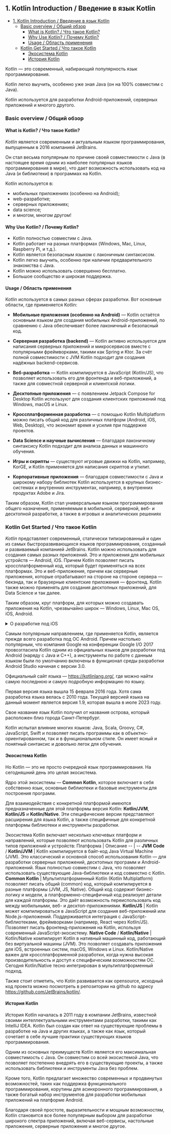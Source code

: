 ## 1. Kotlin Introduction / Введение в язык Kotlin

- [1. Kotlin Introduction / Введение в язык Kotlin](#1-kotlin-introduction--введение-в-язык-kotlin)
  - [Basic overview / Общий обзор](#basic-overview--общий-обзор)
    - [What is Kotlin? / Что такое Kotlin?](#what-is-kotlin--что-такое-kotlin)
    - [Why Use Kotlin? / Почему Kotlin?](#why-use-kotlin--почему-kotlin)
    - [Usage / Область применения](#usage--область-применения)
  - [Kotlin Get Started / Что такое Kotlin](#kotlin-get-started--что-такое-kotlin)
    - [Экосистема Kotlin](#экосистема-kotlin)
    - [История Kotlin](#история-kotlin)

Kotlin — это современный, набирающий популярность язык программирования.

Kotlin легко выучить, особенно уже зная Java (он на 100% совместим с Java).

Kotlin используется для разработки Android-приложений, серверных приложений и многого другого.

### Basic overview / Общий обзор

#### What is Kotlin? / Что такое Kotlin?
<dfn>Kotlin</dfn> является современным и актуальным языком программирования, выпущенным в 2016 компанией JetBrains.

Он стал весьма популярным по причине своей совместимости с Java (в настоящее время одним из наиболее популярных языков программирования в мире), что дает возможность использовать код на Java (и библиотеки) в программах на Kotlin.

Kotlin используется в:

- мобильных приложениях (особенно на Android);
- web-разработке;
- серверных приложениях;
- data science;
- и многом, многом другом!

#### Why Use Kotlin? / Почему Kotlin?
- Kotlin полностью совместим с Java.
- Kotlin работает на разных платформах (Windows, Mac, Linux, Raspberry Pi, и т.д.).
- Kotlin является безопасным языком с лаконичным синтаксисом.
- Kotlin легко выучить, особенно при наличии предварительного знакомства с Java.
- Kotlin можно использовать совершенно бесплатно.
- Большое сообщество и широкая поддержка.

#### Usage / Область применения
Kotlin используется в самых разных сферах разработки. Вот основные области, где применяется Kotlin:

- **Мобильные приложения (особенно на Android)** — Kotlin остаётся основным языком для создания мобильных Android-приложений, по сравнению с Java обеспечивает более лаконичный и безопасный код.

- **Серверная разработка (backend)** — Kotlin активно используется для написания серверных приложений и микросервисов вместе с популярными фреймворками, такими как Spring и Ktor. За счёт полной совместимости с JVM Kotlin подходит для создания надёжных backend-сервисов.

- **Веб-разработка** — Kotlin компилируется в JavaScript (Kotlin/JS), что позволяет использовать его для фронтенда и веб-приложений, а также для совместной серверной и клиентской логики.

- **Десктопные приложения** — с появлением Jetpack Compose for Desktop Kotlin используют для создания клиентских приложений под Windows, macOS и Linux.

- **Кроссплатформенная разработка** — с помощью Kotlin Multiplatform можно писать общий код для различных платформ (Android, iOS, Web, Desktop), что экономит время и усилия при поддержке проектов.

- **Data Science и научные вычисления** — благодаря лаконичному синтаксису Kotlin подходит для анализа данных и машинного обучения.

- **Игры и скрипты** — существуют игровые движки на Kotlin, например, KorGE, и Kotlin применяется для написания скриптов и утилит.

- **Корпоративные приложения** — благодаря совместимости с Java и широкому набору библиотек Kotlin используется в крупных бизнес-системах и внутренних инструментах, например, в внутренних продуктах Adobe и Jira.

Таким образом, Kotlin стал универсальным языком программирования общего назначения, применяемым в мобильной, серверной, веб- и десктопной разработке, а также в игровых и аналитических решениях

### Kotlin Get Started / Что такое Kotlin

<dfn title="Kotlin">Kotlin</dfn> представляет современный, статически типизированный и один из самых быстроразвивающихся языков программирования, созданный и развиваемый компанией JetBrains. Kotlin можно использовать для создания самых разных приложений. Это и приложения для мобильных устройств — Android, iOS. Причем Kotlin позволяет писать кроссплатформенный код, который будет применяться на всех платформах. Это и веб-приложения, причем как серверные приложения, которые отрабатывают на стороне на стороне сервера — бекэнда, так и браузерные клиентские приложения — фронтенд. Kotlin также можно применять для создания десктопных приложений, для Data Science и так далее.

Таким образом, круг платформ, для которых можно создавать приложения на Kotlin, чрезвычайно широк — Windows, Linux, Mac OS, iOS, Android.

<details>
<summary>О разработке под iOS</summary>

Разрабатывать iOS-приложения на Kotlin можно, но не напрямую в классическом понимании, а с использованием технологии Kotlin Multiplatform Mobile (KMM) и Kotlin/Native. Вот основные моменты:

- **Kotlin Multiplatform Mobile** (**KMM**) позволяет создавать общий код (обычно бизнес-логику, модели, сетевой слой и т.д.) на Kotlin, который компилируется для Android и iOS. При этом нативный UI пишется отдельно на Swift/Objective-C для iOS и на Kotlin для Android, но основная логика приложения едина и повторно используется.

- **Kotlin/Native** — это технология компиляции Kotlin в нативный код для различных платформ, включая iOS. С её помощью можно писать «нативные» части приложения на Kotlin. Kotlin/Native компилирует код в машинный код, который работает на iOS без JVM.

- Для полноценной iOS-разработки на Kotlin всё равно требуется Mac с Xcode, так как для сборки и запуска iOS-приложений нужна инфраструктура Apple.

- Инструменты разработки: обычно Android Studio с плагином KMM, IntelliJ IDEA, поддерживают мультиплатформенную разработку.

- При этом есть определённые сложности, например, ограниченная поддержка симулятора iOS, некоторые дополнительные настройки интеграции с Xcode.

- Прямой компиляции UI полностью на Kotlin для iOS пока нет (в отличие от Android), поэтому UI обычно пишется на Swift/Objective-C, а Kotlin отвечает за логику.

- Таким образом, Kotlin на iOS чаще используется для создания общей кроссплатформенной бизнес-логики, а не для полного написания iOS-приложений с нуля, но технологии активно развиваются.

</details>

Самым популярным направлением, где применяется Kotlin, является прежде всего разработка под ОС Android. Причем настолько популярным, что компания Google на конференции Google I/O 2017 провозгласила Kotlin одним из официальных языков для разработки под Android (наряду с Java и C++), а инструменты по работе с данным языком были по умолчанию включены в функционал среды разработки Android Studio начиная с версии 3.0.

Официальный сайт языка — https://kotlinlang.org/, где можно найти самую последнюю и самую подробную информацию по языку.

Первая версия языка вышла 15 февраля 2016 года. Хотя сама разработка языка велась с 2010 года. Текущей версией языка на данный момент является версия 1.9, которая вышла в июле 2023 году.

Свое название язык Kotlin получил от названия острова, который расположен близ города Санкт-Петербург.

Kotlin испытал влияние многих языков: Java, Scala, Groovy, C#, JavaScript, Swift и позволяет писать программы как в объектно-ориентированном, так и в функциональном стиле. Он имеет ясный и понятный синтаксис и довольно легок для обучения.

#### Экосистема Kotlin
Но Kotlin — это не просто очередной язык программирования. На сегодняшний день это целая экосистема.

Ядро этой экосистемы — **Common Kotlin**, которое включает в себя собственно язык, основные библиотеки и базовые инструменты для построения программ.

Для взаимодействия с конкретной платформой имеются предназначенные для этой платформы версия Kotlin: **Kotlin/JVM**, **Kotlin/JS** и **Kotlin/Native**. Эти специфические версии представляют расширения для языка Kotlin, а также специфичные для конкретной платформы библиотеки и инструменты разработки.

Экосистема Kotlin включает несколько ключевых платформ и направлений, которые позволяют использовать Kotlin для различных типов приложений и устройств:
Платформа | Описание
-- | --
**JVM Code** / **Kotlin/JVM** | Kotlin компилируется в байт-код Java Virtual Machine (JVM). Это классический и основной способ использования Kotlin — для разработки серверных приложений, десктопных программ и Android-приложений. Язык полностью совместим с Java, что позволяет использовать существующие Java-библиотеки и код совместно с Kotlin.
**Common Kotlin** | Мультиплатформенный Kotlin (Kotlin Multiplatform) позволяет писать общий (common) код, который компилируется в разные платформы (JVM, JS, Native). Общий код содержит бизнес-логику и модели, а платформенно-специфичный код реализует детали для каждой платформы. Это даёт возможность переиспользовать код между мобильными, веб- и десктоп-приложениями.
**Kotlin/JS** | Kotlin может компилироваться в JavaScript для создания веб-приложений или Node.js-приложений. Поддерживается интеграция с JavaScript-библиотеками, фреймворками (например, React через Kotlin/JS). Позволяет писать фронтенд-приложения на Kotlin, используя современный JavaScript-экосистему.
**Native Code** / **Kotlin/Native** | Kotlin/Native компилирует Kotlin в нативный машинный код, работающий без виртуальной машины (JVM). Это позволяет создавать приложения для iOS, встроенных систем, macOS, Windows и Linux. Kotlin/Native важен для кроссплатформенной разработки, когда нужна высокая производительность и доступ к специфическим возможностям ОС. Сегодня Kotlin/Native тесно интегрирован в мультиплатформенный подход.

Также стоит отметить, что Kotin развивается как opensource, исходный код проекта можно посмотреть в репозитории на github по адресу https://github.com/JetBrains/kotlin/.

#### История Kotlin
История Kotlin началась в 2011 году в компании JetBrains, известной своими интеллектуальными инструментами разработки, такими как IntelliJ IDEA. Kotlin был создан как ответ на существующие проблемы в разработке на Java и других языках, а также как язык, который сочетает в себе лучшие практики существующих языков программирования.

Одним из основных преимуществ Kotlin является его максимальная совместимость с Java. Он совместим со всей экосистемой Java, что позволяет постепенно внедрять его в существующие проекты, а также использовать библиотеки и инструменты Java без проблем.

Кроме того, Kotlin предлагает множество современных и продвинутых возможностей, таких как поддержка функционального программирования, корутины для асинхронного программирования, а также богатый набор инструментов для разработки мобильных приложений на платформе Android.

Благодаря своей простоте, выразительности и мощным возможностям, Kotlin становится все более популярным выбором для разработки широкого спектра приложений, включая веб-сервисы, настольные приложения, серверные приложения и многое другое.
